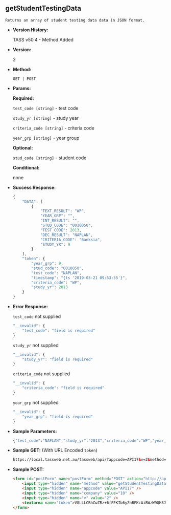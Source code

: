**getStudentTestingData**
----
	Returns an array of student testing data data in JSON format.

* **Version History:**

	TASS v50.4 - Method Added

* **Version:**

	2

* **Method:**

	`GET | POST`

* **Params:**

	**Required:**

	`test_code [string]` - test code

	`study_yr [string]` - study year

	`criteria_code [string]` - criteria code

	`year_grp [string]` - year group

	**Optional:**

	`stud_code [string]` - student code

	**Conditional:**

	none

* **Success Response:**

	```javascript
	{
		"DATA": [
			{
				"TEXT_RESULT": "WP",
				"YEAR_GRP": "",
				"INT_RESULT": "",
				"STUD_CODE": "0010050",
				"TEST_CODE": 2013,
				"DEC_RESULT": "NAPLAN",
				"CRITERIA_CODE": "Banksia",
				"STUDY_YR": 9
			}
		],
		"token": {
			"year_grp": 9,
			"stud_code": "0010050",
			"test_code": "NAPLAN",
			"timestamp": "{ts '2019-03-21 09:53:55'}",
			"criteria_code": "WP",
			"study_yr": 2013
		}
	}
	```

* **Error Response:**

	`test_code` not supplied
	```javascript
	"__invalid": {
		"test_code": "field is required"
	}
	```

	`study_yr` not supplied
	```javascript
	"__invalid": {
		"study_yr": "field is required"
	}
	```

	`criteria_code` not supplied
	```javascript
	"__invalid": {
		"criteria_code": "field is required"
	}
	```

	`year_grp` not supplied
	```javascript
	"__invalid": {
		"year_grp": "field is required"
	}
	```

* **Sample Parameters:**

	```javascript
	{"test_code":"NAPLAN","study_yr":"2013","criteria_code":"WP","year_grp":"9","stud_code":"0010050"}
	```

* **Sample GET:** (With URL Encoded `token`)

	```HTML
	https://local.tassweb.net.au/tassweb/api/?appcode=API17&v=2&method=getStudentTestingData&token=V8LLLCBhCwZRz%2B6fFEKIb6yZnBFKcAiBWzW9QH3Ja2w%3D&company=10
	```

* **Sample POST:**

	```HTML
	<form id="postForm" name="postForm" method="POST" action="http://api.tasscloud.com.au/tassweb/api/">
		<input type="hidden" name="method" value="getStudentTestingData" />
		<input type="hidden" name="appcode" value="API17" />
		<input type="hidden" name="company" value="10" />
		<input type="hidden" name="v" value="2" />
		<textarea name="token">V8LLLCBhCwZRz+6fFEKIb6yZnBFKcAiBWzW9QH3Ja2w=</textarea>
	</form>
	```

